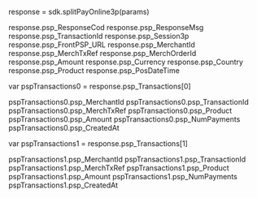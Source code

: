 response = sdk.splitPayOnline3p(params)

response.psp_ResponseCod
response.psp_ResponseMsg
response.psp_TransactionId
response.psp_Session3p
response.psp_FrontPSP_URL
response.psp_MerchantId
response.psp_MerchTxRef
response.psp_MerchOrderId
response.psp_Amount
response.psp_Currency
response.psp_Country
response.psp_Product
response.psp_PosDateTime

var pspTransactions0 = response.psp_Transactions[0]

pspTransactions0.psp_MerchantId
pspTransactions0.psp_TransactionId
pspTransactions0.psp_MerchTxRef
pspTransactions0.psp_Product
pspTransactions0.psp_Amount
pspTransactions0.psp_NumPayments
pspTransactions0.psp_CreatedAt

var pspTransactions1 = response.psp_Transactions[1]

pspTransactions1.psp_MerchantId
pspTransactions1.psp_TransactionId
pspTransactions1.psp_MerchTxRef
pspTransactions1.psp_Product
pspTransactions1.psp_Amount
pspTransactions1.psp_NumPayments
pspTransactions1.psp_CreatedAt


